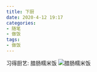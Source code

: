 ```yaml
---
title: 下厨
date: 2020-4-12 19:17
categories:
- 随笔
- 做饭
tags:
- 做饭
---
```


习得厨艺:
腊肠糯米饭
![腊肠糯米饭](https://gitee.com/feizudefanfan/feizhufanfan_image/raw/master/blog/20220324235557.png)
